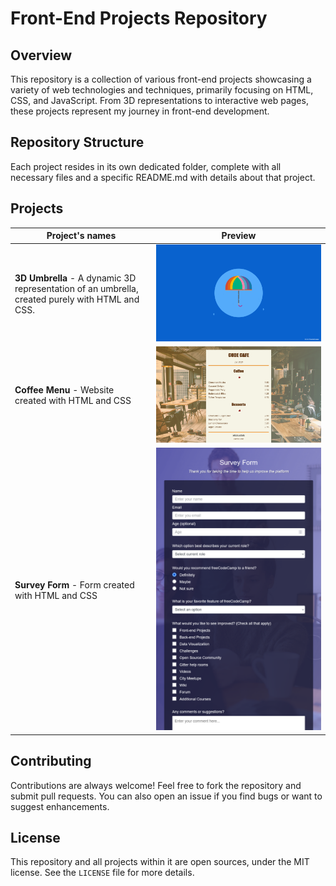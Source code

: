 # Front-End Projects Repository

## Overview
This repository is a collection of various front-end projects showcasing a variety of web technologies and techniques, primarily focusing on HTML, CSS, and JavaScript. From 3D representations to interactive web pages, these projects represent my journey in front-end development.

## Repository Structure
Each project resides in its own dedicated folder, complete with all necessary files and a specific README.md with details about that project.


## Projects
| Project's names |  Preview |
| --------------- | --------------- | 
| **3D Umbrella** - A dynamic 3D representation of an umbrella, created purely with HTML and CSS. | ![3D Umbrella](https://github.com/tokyohmachine/front-end-projects/blob/main/Projects-images/3D-umbrella.png) |
| **Coffee Menu** - Website created with HTML and CSS| ![Coffee Menu](https://github.com/tokyohmachine/front-end-projects/blob/main/Projects-images/code-cafe1.png) |
| **Survey Form** - Form created with HTML and CSS| ![Survey Form](https://github.com/tokyohmachine/front-end-projects/blob/main/Projects-images/survey-form.png) |



## Contributing
Contributions are always welcome! Feel free to fork the repository and submit pull requests. You can also open an issue if you find bugs or want to suggest enhancements.

## License
This repository and all projects within it are open sources, under the MIT license. See the `LICENSE` file for more details.

